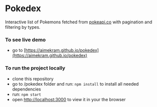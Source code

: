 # Pokedex

Interactive list of Pokemons fetched from [pokeapi.co](https://pokeapi.co) with pagination and filtering by types.

### To see live demo

* go to [https://aimekram.github.io/pokedex](https://aimekram.github.io/pokedex)

### To run the project locally

* clone this repository
* go to /pokedex folder and run: `npm install` to install all needed dependencies
* run: `npm start`
* open [http://localhost:3000](http://localhost:3000) to view it in your the browser
